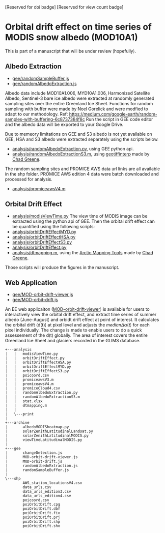 [Reserved for doi badge]
[Reserved for view count badge]
# Orbital drift effect on time series of MODIS snow albedo (MOD10A1)

This is part of a manuscript that will be under review (hopefully).

## Albedo Extraction
- [gee/randomSampleBuffer.js](gee/randomSampleBuffer.js)
- [gee/randomAlbedoExtraction.js](gee/randomAlbedoExtraction.js)

Albedo data include MOD10A1.006, MYD10A1.006, Harmonized Satellite Albedo, Sentinel-3 bare ice albedo were extracted at randomly generated sampling sites over the entire Greenland Ice Sheet. 
Functions for random sampling with buffer were made by Noel Gorelick and were modfied to adapt to our methodology. Ref: https://medium.com/google-earth/random-samples-with-buffering-6c8737384f8c
Run the script in GEE code editor and the albedo data will be exported to your Google Drive.

Due to memeory limitations on GEE and S3 albedo is not yet available on GEE, HSA and S3 albedo were extracted separately using the scripts below. 
- [analysis/randomAlbedoExtraction.py](analysis/randomAlbedoExtraction.py), using GEE python api. 
- [analysis/randomAlbedoExtractionS3.m](analysis/randomAlbedoExtractionS3.m), using [geotiffinterp](https://www.mathworks.com/matlabcentral/fileexchange/47899-geotiffinterp) made by [Chad Greene](https://github.com/chadagreene). 

The random sampling sites and PROMICE AWS data url links are all available in the shp folder. PROMICE AWS edition 4 data were batch downloaded and processed for analysis.
- [analysis/promiceawsV4.m](analysis/promiceawsV4.m)

## Orbital Drift Effect
- [analysis/modisViewTime.py](analysis/modisViewTime.py)
The view time of MODIS image can be extracted using the python api of GEE. 
Then the orbital drift effect can be quantified using the following scripts:
- [analysis/orbitDriftEffectMYD.py](analysis/orbitDriftEffectMYD.py)
- [analysis/orbitDriftEffectHSA.py](analysis/orbitDriftEffectHSA.py)
- [analysis/orbitDriftEffectS3.py](analysis/orbitDriftEffectS3.py)
- [analysis/orbitDriftEffect.py](analysis/orbitDriftEffect.py)
- [analysis/dtmapping.m](analysis/dtmapping.m), using the [Arctic Mapping Tools](https://se.mathworks.com/matlabcentral/fileexchange/63324-arctic-mapping-tools) made by [Chad Greene](https://github.com/chadagreene).

Those scripts will produce the figures in the manuscript. 

## Web Application
- [gee/MOD-orbit-drift-viewer.js](gee/MOD-orbit-drift-viewer.js)
- [gee/MOD-orbit-drift.js](gee/MOD-orbit-drift.js)

An EE web applicaiton ([MOD-orbit-drift-viewer](https://fsn1995.users.earthengine.app/view/modis-orbit-drift-viewer)) is available for users to interactively view the orbital drift effect, and extract time series of summer albedo (June-August) and orbidt drift effect at point of interest. 
It calculates the orbital drift (d(t)) at pixel level and adjusts the $median\Delta\alpha(t)$ for each pixel individually. 
The change is made to enable users to do a quick assessement of the d(t) globally. 
The area of interest covers the entire Greenland Ice Sheet and glaciers recorded in the GLIMS database. 
<!-- Due to limitations of GEE, the map tile projection cannot be changed. A better visulization is available in a separate web map ([MOD-orbit-drift](https://code.earthengine.google.com/6a1271c481952c663a6a3a4e54ae06c2), EPSG:3411). -->



```
+---analysis
|   |   modisViewTime.py
|   |   orbitDriftEffect.py      
|   |   orbitDriftEffectHSA.py   
|   |   orbitDriftEffectMYD.py   
|   |   orbitDriftEffectS3.py    
|   |   poicoord.csv
|   |   promiceawsV3.m
|   |   promiceawsV4.m
|   |   promiceCloud4.csv
|   |   randomAlbedoExtraction.py
|   |   randomAlbedoExtractionS3.m
|   |   stat.xlsx
|   |   dtmapping.m
|   |   
|   \---print
|
+---archive
|       albedoMODISheatmap.py
|       solarZenithLatitudinalLandsat.py
|       solarZenithLatitudinalMODIS.py
|       viewTimeLatitudinalMODIS.py
|
+---gee
|       changeDetection.js
|       MOD-orbit-drift-viewer.js
|       MOD-orbit-drift.js
|       randomAlbedoExtraction.js
|       randomSampleBuffer.js
|
\---shp
        AWS_station_locationsV4.csv
        data_urls.csv
        data_urls_edition3.csv
        data_urls_edition4.csv
        poicoord.csv
        poiOrbitDrift.cpg
        poiOrbitDrift.dbf
        poiOrbitDrift.fix
        poiOrbitDrift.prj
        poiOrbitDrift.shp
        poiOrbitDrift.shx
```
